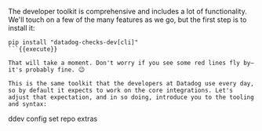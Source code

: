 The developer toolkit is comprehensive and includes a lot of functionality. We'll touch on a few of the many features as we go, but the first step is to install it:
```
pip install "datadog-checks-dev[cli]"
```{{execute}}

That will take a moment. Don't worry if you see some red lines fly by—it's probably fine. 😉

This is the same toolkit that the developers at Datadog use every day, so by default it expects to work on the core integrations. Let's adjust that expectation, and in so doing, introduce you to the tooling and syntax:
```
ddev config set repo extras
```{{execute}}
